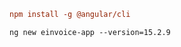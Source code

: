 







```ini
npm install -g @angular/cli
```





```shell
ng new einvoice-app --version=15.2.9
```

